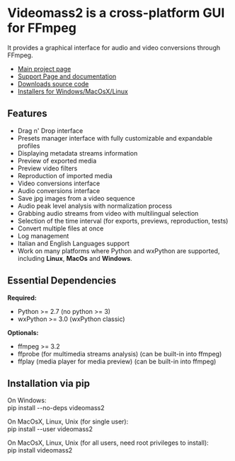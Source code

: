 
# **Videomass2** is a cross-platform GUI for FFmpeg   
It provides a graphical interface for audio and video conversions through FFmpeg.


* [Main project page](https://github.com/jeanslack/Videomass2)
* [Support Page and documentation](http://jeanslack.github.io/Videomass2)
* [Downloads source code](https://github.com/jeanslack/Videomass2/releases)
* [Installers for Windows/MacOsX/Linux](https://sourceforge.net/projects/videomass2/)

## Features

- Drag n' Drop interface
- Presets manager interface with fully customizable and expandable profiles  
- Displaying metadata streams information 
- Preview of exported media
- Preview video filters
- Reproduction of imported media
- Video conversions interface 
- Audio conversions interface
- Save jpg images from a video sequence
- Audio peak level analysis with normalization process   
- Grabbing audio streams from video with multilingual selection  
- Selection of the time interval (for exports, previews, reproduction, tests)
- Convert multiple files at once 
- Log management
- Italian and English Languages support
- Work on many platforms where Python and wxPython are supported, 
  including **Linux**, **MacOs** and **Windows**. 

## Essential Dependencies

**Required:**
- Python >= 2.7 (no python >= 3)   
- wxPython >= 3.0 (wxPython classic)

**Optionals:**
- ffmpeg >= 3.2
- ffprobe (for multimedia streams analysis) (can be built-in into ffmpeg)
- ffplay (media player for media preview) (can be built-in into ffmpeg)

## Installation via pip

On Windows:   
    pip install --no-deps videomass2

On MacOsX, Linux, Unix (for single user):   
    pip install --user videomass2

On MacOsX, Linux, Unix (for all users, need root privileges to install):   
    pip install videomass2
